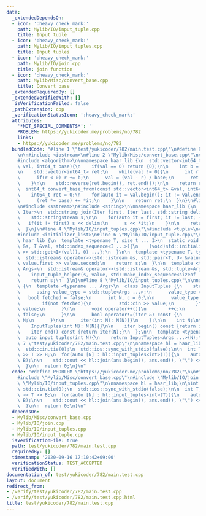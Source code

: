 ```yaml
---
data:
  _extendedDependsOn:
  - icon: ':heavy_check_mark:'
    path: Mylib/IO/input_tuple.cpp
    title: Input tuple
  - icon: ':heavy_check_mark:'
    path: Mylib/IO/input_tuples.cpp
    title: Input tuples
  - icon: ':heavy_check_mark:'
    path: Mylib/IO/join.cpp
    title: join function
  - icon: ':heavy_check_mark:'
    path: Mylib/Misc/convert_base.cpp
    title: Convert base
  _extendedRequiredBy: []
  _extendedVerifiedWith: []
  _isVerificationFailed: false
  _pathExtension: cpp
  _verificationStatusIcon: ':heavy_check_mark:'
  attributes:
    '*NOT_SPECIAL_COMMENTS*': ''
    PROBLEM: https://yukicoder.me/problems/no/782
    links:
    - https://yukicoder.me/problems/no/782
  bundledCode: "#line 1 \"test/yukicoder/782/main.test.cpp\"\n#define PROBLEM \"https://yukicoder.me/problems/no/782\"\
    \n\n#include <iostream>\n#line 2 \"Mylib/Misc/convert_base.cpp\"\n#include <vector>\n\
    #include <algorithm>\n\nnamespace haar_lib {\n  std::vector<int64_t> convert_base_to(int64_t\
    \ val, int64_t base){\n    if(val == 0) return {0};\n\n    int b = std::abs(base);\n\
    \n    std::vector<int64_t> ret;\n    while(val != 0){\n      int r = val % b;\n\
    \      if(r < 0) r += b;\n      val = (val - r) / base;\n      ret.push_back(r);\n\
    \    }\n\n    std::reverse(ret.begin(), ret.end());\n\n    return ret;\n  }\n\n\
    \  int64_t convert_base_from(const std::vector<int64_t> &val, int64_t base){\n\
    \    int64_t ret = 0;\n    for(auto it = val.begin(); it != val.end(); ++it){\n\
    \      (ret *= base) += *it;\n    }\n\n    return ret;\n  }\n}\n#line 3 \"Mylib/IO/join.cpp\"\
    \n#include <sstream>\n#include <string>\n\nnamespace haar_lib {\n  template <typename\
    \ Iter>\n  std::string join(Iter first, Iter last, std::string delim = \" \"){\n\
    \    std::stringstream s;\n\n    for(auto it = first; it != last; ++it){\n   \
    \   if(it != first) s << delim;\n      s << *it;\n    }\n\n    return s.str();\n\
    \  }\n}\n#line 4 \"Mylib/IO/input_tuples.cpp\"\n#include <tuple>\n#include <utility>\n\
    #include <initializer_list>\n#line 6 \"Mylib/IO/input_tuple.cpp\"\n\nnamespace\
    \ haar_lib {\n  template <typename T, size_t ... I>\n  static void input_tuple_helper(std::istream\
    \ &s, T &val, std::index_sequence<I ...>){\n    (void)std::initializer_list<int>{(void(s\
    \ >> std::get<I>(val)), 0) ...};\n  }\n\n  template <typename T, typename U>\n\
    \  std::istream& operator>>(std::istream &s, std::pair<T, U> &value){\n    s >>\
    \ value.first >> value.second;\n    return s;\n  }\n\n  template <typename ...\
    \ Args>\n  std::istream& operator>>(std::istream &s, std::tuple<Args ...> &value){\n\
    \    input_tuple_helper(s, value, std::make_index_sequence<sizeof ... (Args)>());\n\
    \    return s;\n  }\n}\n#line 8 \"Mylib/IO/input_tuples.cpp\"\n\nnamespace haar_lib\
    \ {\n  template <typename ... Args>\n  class InputTuples {\n    struct iter {\n\
    \      using value_type = std::tuple<Args ...>;\n      value_type value;\n   \
    \   bool fetched = false;\n      int N, c = 0;\n\n      value_type operator*(){\n\
    \        if(not fetched){\n          std::cin >> value;\n        }\n        return\
    \ value;\n      }\n\n      void operator++(){\n        ++c;\n        fetched =\
    \ false;\n      }\n\n      bool operator!=(iter &) const {\n        return c <\
    \ N;\n      }\n\n      iter(int N): N(N){}\n    };\n\n    int N;\n\n  public:\n\
    \    InputTuples(int N): N(N){}\n\n    iter begin() const {return iter(N);}\n\
    \    iter end() const {return iter(N);}\n  };\n\n  template <typename ... Args>\n\
    \  auto input_tuples(int N){\n    return InputTuples<Args ...>(N);\n  }\n}\n#line\
    \ 7 \"test/yukicoder/782/main.test.cpp\"\n\nnamespace hl = haar_lib;\n\nint main(){\n\
    \  std::cin.tie(0);\n  std::ios::sync_with_stdio(false);\n\n  int T, B; std::cin\
    \ >> T >> B;\n  for(auto [N] : hl::input_tuples<int>(T)){\n    auto ans = hl::convert_base_to(N,\
    \ B);\n\n    std::cout << hl::join(ans.begin(), ans.end(), \"\") << \"\\n\";\n\
    \  }\n\n  return 0;\n}\n"
  code: "#define PROBLEM \"https://yukicoder.me/problems/no/782\"\n\n#include <iostream>\n\
    #include \"Mylib/Misc/convert_base.cpp\"\n#include \"Mylib/IO/join.cpp\"\n#include\
    \ \"Mylib/IO/input_tuples.cpp\"\n\nnamespace hl = haar_lib;\n\nint main(){\n \
    \ std::cin.tie(0);\n  std::ios::sync_with_stdio(false);\n\n  int T, B; std::cin\
    \ >> T >> B;\n  for(auto [N] : hl::input_tuples<int>(T)){\n    auto ans = hl::convert_base_to(N,\
    \ B);\n\n    std::cout << hl::join(ans.begin(), ans.end(), \"\") << \"\\n\";\n\
    \  }\n\n  return 0;\n}\n"
  dependsOn:
  - Mylib/Misc/convert_base.cpp
  - Mylib/IO/join.cpp
  - Mylib/IO/input_tuples.cpp
  - Mylib/IO/input_tuple.cpp
  isVerificationFile: true
  path: test/yukicoder/782/main.test.cpp
  requiredBy: []
  timestamp: '2020-09-16 17:10:42+09:00'
  verificationStatus: TEST_ACCEPTED
  verifiedWith: []
documentation_of: test/yukicoder/782/main.test.cpp
layout: document
redirect_from:
- /verify/test/yukicoder/782/main.test.cpp
- /verify/test/yukicoder/782/main.test.cpp.html
title: test/yukicoder/782/main.test.cpp
---
```

